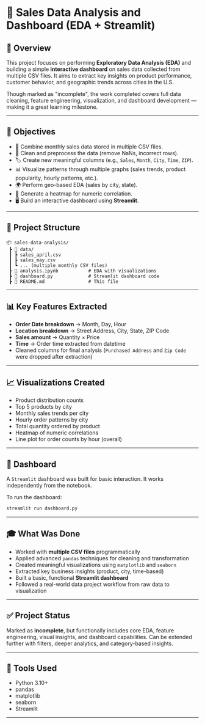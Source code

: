 # 🛒 Sales Data Analysis and Dashboard (EDA + Streamlit)

## 📌 Overview

This project focuses on performing **Exploratory Data Analysis (EDA)** and building a simple **interactive dashboard** on sales data collected from multiple CSV files. It aims to extract key insights on product performance, customer behavior, and geographic trends across cities in the U.S.

Though marked as "incomplete", the work completed covers full data cleaning, feature engineering, visualization, and dashboard development — making it a great learning milestone.

---

## 🧠 Objectives

- 📂 Combine monthly sales data stored in multiple CSV files.
- 🧹 Clean and preprocess the data (remove NaNs, incorrect rows).
- 🏷️ Create new meaningful columns (e.g., `Sales`, `Month`, `City`, `Time`, `ZIP`).
- 📊 Visualize patterns through multiple graphs (sales trends, product popularity, hourly patterns, etc.).
- 🌍 Perform geo-based EDA (sales by city, state).
- 🧮 Generate a heatmap for numeric correlation.
- 🖥️ Build an interactive dashboard using **Streamlit**.

---

## 📁 Project Structure

```
📦 sales-data-analysis/
 ┣ 📂 data/
 ┃ ┣ sales_april.csv
 ┃ ┣ sales_may.csv
 ┃ ┗ ... (multiple monthly CSV files)
 ┣ 📜 analysis.ipynb           # EDA with visualizations
 ┣ 📜 dashboard.py             # Streamlit dashboard code
 ┣ 📜 README.md                # This file

```

---

## 📊 Key Features Extracted

- **Order Date breakdown** → Month, Day, Hour
- **Location breakdown** → Street Address, City, State, ZIP Code
- **Sales amount** → Quantity × Price
- **Time** → Order time extracted from datetime
- Cleaned columns for final analysis (`Purchased Address` and `Zip Code` were dropped after extraction)

---

## 📈 Visualizations Created

- Product distribution counts
- Top 5 products by city
- Monthly sales trends per city
- Hourly order patterns by city
- Total quantity ordered by product
- Heatmap of numeric correlations
- Line plot for order counts by hour (overall)

---

## 🚀 Dashboard

A `Streamlit` dashboard was built for basic interaction. It works independently from the notebook.

To run the dashboard:
```bash
streamlit run dashboard.py
```

---

## 🎓 What Was Done

- Worked with **multiple CSV files** programmatically
- Applied advanced `pandas` techniques for cleaning and transformation
- Created meaningful visualizations using `matplotlib` and `seaborn`
- Extracted key business insights (product, city, time-based)
- Built a basic, functional **Streamlit dashboard**
- Followed a real-world data project workflow from raw data to visualization

---

## ✅ Project Status

Marked as **incomplete**, but functionally includes core EDA, feature engineering, visual insights, and dashboard capabilities. Can be extended further with filters, deeper analytics, and category-based insights.

---

## 🧰 Tools Used

- Python 3.10+
- pandas
- matplotlib
- seaborn
- Streamlit

---

